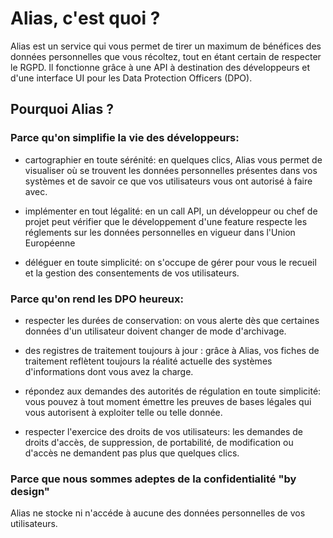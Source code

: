 # Alias, c'est quoi ? 

Alias est un service qui vous permet de tirer un maximum de bénéfices des données personnelles que vous récoltez, tout en étant certain de respecter le RGPD. Il fonctionne grâce à une API à destination des développeurs et d'une interface UI pour les Data Protection Officers (DPO).

## Pourquoi Alias ?

### Parce qu'on simplifie la vie des développeurs: 

- cartographier en toute sérénité: en quelques clics, Alias vous permet de visualiser où se trouvent les données personnelles présentes dans vos systèmes et de savoir ce que vos utilisateurs vous ont autorisé à faire avec.

- implémenter en tout légalité: en un call API, un développeur ou chef de projet peut vérifier que le développement d'une feature respecte les réglements sur les données personnelles en vigueur dans l'Union Européenne

- déléguer en toute simplicité: on s'occupe de gérer pour vous le recueil et la gestion des consentements de vos utilisateurs.


### Parce qu'on rend les DPO heureux:

- respecter les durées de conservation: on vous alerte dès que certaines données d'un utilisateur doivent changer de mode d'archivage.

- des registres de traitement toujours à jour : grâce à Alias, vos fiches de traitement reflètent toujours la réalité actuelle des systèmes d'informations dont vous avez la charge.

- répondez aux demandes des autorités de régulation en toute simplicité: vous pouvez à tout moment émettre les preuves de bases légales qui vous autorisent à exploiter telle ou telle donnée.

- respecter l'exercice des droits de vos utilisateurs: les demandes de droits d'accès, de suppression, de portabilité, de modification ou d'accès ne demandent pas plus que quelques clics.

### Parce que nous sommes adeptes de la confidentialité "by design" 

Alias ne stocke ni n'accéde à aucune des données personnelles de vos utilisateurs.
